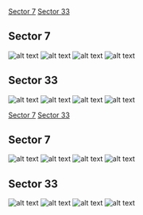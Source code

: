 [Sector 7](#sector7)
[Sector 33](#sector33)

<a name = "sector7"></a>
## Sector 7
![alt text](/tt/KELT-19_Sector_7/KELT-19_Sector_7_a_TimeSeries.png)
![alt text](/tt/KELT-19_Sector_7/KELT-19_Sector_7_b_FoldedLightCurve.png)
![alt text](/tt/KELT-19_Sector_7/KELT-19_Sector_7_b_IndividualTransitsWithFit.png)
![alt text](/tt/KELT-19_Sector_7/KELT-19_Sector_7_c_TimingResiduals.png)

<a name = "sector33"></a>
## Sector 33
![alt text](/tt/KELT-19_Sector_33/KELT-19_Sector_33_a_TimeSeries.png)
![alt text](/tt/KELT-19_Sector_33/KELT-19_Sector_33_b_FoldedLightCurve.png)
![alt text](/tt/KELT-19_Sector_33/KELT-19_Sector_33_b_IndividualTransitsWithFit.png)
![alt text](/tt/KELT-19_Sector_33/KELT-19_Sector_33_c_TimingResiduals.png)

[Sector 7](#sector7)
[Sector 33](#sector33)

<a name = "sector7"></a>
## Sector 7
![alt text](/tt/KELT-19_Sector_7/KELT-19_Sector_7_a_TimeSeries.png)
![alt text](/tt/KELT-19_Sector_7/KELT-19_Sector_7_b_FoldedLightCurve.png)
![alt text](/tt/KELT-19_Sector_7/KELT-19_Sector_7_b_IndividualTransitsWithFit.png)
![alt text](/tt/KELT-19_Sector_7/KELT-19_Sector_7_c_TimingResiduals.png)

<a name = "sector33"></a>
## Sector 33
![alt text](/tt/KELT-19_Sector_33/KELT-19_Sector_33_a_TimeSeries.png)
![alt text](/tt/KELT-19_Sector_33/KELT-19_Sector_33_b_FoldedLightCurve.png)
![alt text](/tt/KELT-19_Sector_33/KELT-19_Sector_33_b_IndividualTransitsWithFit.png)
![alt text](/tt/KELT-19_Sector_33/KELT-19_Sector_33_c_TimingResiduals.png)

